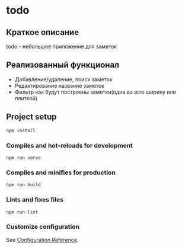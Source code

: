 # todo

## Краткое описание
todo - небольшое приложение для заметок

## Реализованный функционал

* Добавление/удаление, поиск заметок
* Редактирование название заметок
* Фильтр как будут построены заметки(одна во всю ширину или плиткой)

## Project setup
```
npm install
```

### Compiles and hot-reloads for development
```
npm run serve
```

### Compiles and minifies for production
```
npm run build
```

### Lints and fixes files
```
npm run lint
```

### Customize configuration
See [Configuration Reference](https://cli.vuejs.org/config/).
